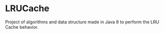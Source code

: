 # LRUCache
Project of algorithms and data structure made in Java 8 to perform the LRU Cache behavior.

